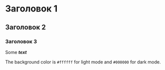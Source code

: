 # Заголовок 1
## Заголовок 2
### Заголовок 3

Some ***text***

The background color is `#ffffff` for light mode and `#000000` for dark mode.

